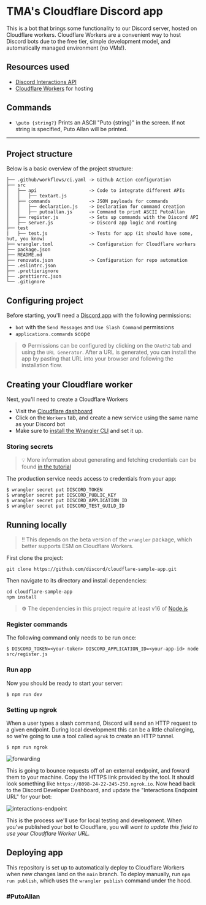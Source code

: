 # TMA's Cloudflare Discord app

This is a bot that brings some functionality to our Discord server, hosted on Cloudflare workers. Cloudflare Workers are a convenient way to host Discord bots due to the free tier, simple development model, and automatically managed environment (no VMs!).

## Resources used

- [Discord Interactions API](https://discord.com/developers/docs/interactions/receiving-and-responding)
- [Cloudflare Workers](https://workers.cloudflare.com/) for hosting

## Commands

- `\puto {string?}` Prints an ASCII "Puto {string}" in the screen. If not string is specified, Puto Allan will be printed.

---

## Project structure

Below is a basic overview of the project structure:

```
├── .github/workflows/ci.yaml -> Github Action configuration
├── src
│   ├── api           	  	  -> Code to integrate different APIs
│   │   ├── textart.js	      
│   ├── commands           	  -> JSON payloads for commands
│   │   ├── declaration.js	  -> Declaration for command creation
│   │   ├── putoallan.js	  -> Command to print ASCII PutoAllan
│   ├── register.js           -> Sets up commands with the Discord API
│   ├── server.js             -> Discord app logic and routing
├── test
|   ├── test.js               -> Tests for app (it should have some, but, you know)
├── wrangler.toml             -> Configuration for Cloudflare workers
├── package.json
├── README.md
├── renovate.json             -> Configuration for repo automation
├── .eslintrc.json
├── .prettierignore
├── .prettierrc.json
└── .gitignore
```

## Configuring project

Before starting, you'll need a [Discord app](https://discord.com/developers/applications) with the following permissions:
- `bot` with the `Send Messages` and `Use Slash Command` permissions
- `applications.commands` scope

> ⚙️ Permissions can be configured by clicking on the `OAuth2` tab and using the `URL Generator`. After a URL is generated, you can install the app by pasting that URL into your browser and following the installation flow.

## Creating your Cloudflare worker

Next, you'll need to create a Cloudflare Workers
- Visit the [Cloudflare dashboard](https://dash.cloudflare.com/)
- Click on the `Workers` tab, and create a new service using the same name as your Discord bot
- Make sure to [install the Wrangler CLI](https://developers.cloudflare.com/workers/cli-wrangler/install-update/) and set it up.

### Storing secrets

> 💡 More information about generating and fetching credentials can be found [in the tutorial](TODO)

The production service needs access to credentials from your app:

```
$ wrangler secret put DISCORD_TOKEN
$ wrangler secret put DISCORD_PUBLIC_KEY
$ wrangler secret put DISCORD_APPLICATION_ID
$ wrangler secret put DISCORD_TEST_GUILD_ID
```

## Running locally

> :bangbang: This depends on the beta version of the `wrangler` package, which better supports ESM on Cloudflare Workers.

First clone the project:
```
git clone https://github.com/discord/cloudflare-sample-app.git
```

Then navigate to its directory and install dependencies:
```
cd cloudflare-sample-app
npm install
```

> ⚙️ The dependencies in this project require at least v16 of [Node.js](https://nodejs.org/en/)

### Register commands

The following command only needs to be run once:

```
$ DISCORD_TOKEN=<your-token> DISCORD_APPLICATION_ID=<your-app-id> node src/register.js
```

### Run app

Now you should be ready to start your server:

```
$ npm run dev
```

### Setting up ngrok

When a user types a slash command, Discord will send an HTTP request to a given endpoint. During local development this can be a little challenging, so we're going to use a tool called `ngrok` to create an HTTP tunnel.

```
$ npm run ngrok
```

![forwarding](https://user-images.githubusercontent.com/534619/157511497-19c8cef7-c349-40ec-a9d3-4bc0147909b0.png)

This is going to bounce requests off of an external endpoint, and foward them to your machine. Copy the HTTPS link provided by the tool. It should look something like `https://8098-24-22-245-250.ngrok.io`. Now head back to the Discord Developer Dashboard, and update the "Interactions Endpoint URL" for your bot:

![interactions-endpoint](https://user-images.githubusercontent.com/534619/157510959-6cf0327a-052a-432c-855b-c662824f15ce.png)

This is the process we'll use for local testing and development. When you've published your bot to Cloudflare, you will _want to update this field to use your Cloudflare Worker URL._

## Deploying app

This repository is set up to automatically deploy to Cloudflare Workers when new changes land on the `main` branch. To deploy manually, run `npm run publish`, which uses the `wrangler publish` command under the hood.

### #PutoAllan